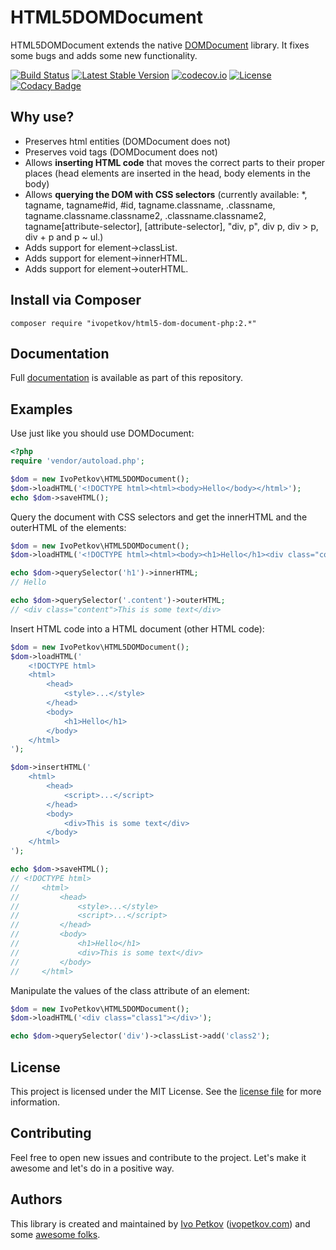 # HTML5DOMDocument

HTML5DOMDocument extends the native [DOMDocument](http://php.net/manual/en/class.domdocument.php) library. It fixes some bugs and adds some new functionality.

[![Build Status](https://travis-ci.org/ivopetkov/html5-dom-document-php.svg)](https://travis-ci.org/ivopetkov/html5-dom-document-php)
[![Latest Stable Version](https://poser.pugx.org/ivopetkov/html5-dom-document-php/v/stable)](https://packagist.org/packages/ivopetkov/html5-dom-document-php)
[![codecov.io](https://codecov.io/github/ivopetkov/html5-dom-document-php/coverage.svg?branch=master)](https://codecov.io/github/ivopetkov/html5-dom-document-php?branch=master)
[![License](https://poser.pugx.org/ivopetkov/html5-dom-document-php/license)](https://packagist.org/packages/ivopetkov/html5-dom-document-php)
[![Codacy Badge](https://api.codacy.com/project/badge/Grade/dafa5722288b409a9d447fa6aabd572b)](https://www.codacy.com/app/ivo_2/html5-dom-document-php)

## Why use?

- Preserves html entities (DOMDocument does not)
- Preserves void tags (DOMDocument does not)
- Allows **inserting HTML code** that moves the correct parts to their proper places (head elements are inserted in the head, body elements in the body)
- Allows **querying the DOM with CSS selectors** (currently available: *, tagname, tagname#id, #id, tagname.classname, .classname, tagname.classname.classname2, .classname.classname2, tagname[attribute-selector], [attribute-selector], "div, p", div p, div > p, div + p and p ~ ul.)
- Adds support for element->classList.
- Adds support for element->innerHTML.
- Adds support for element->outerHTML.

## Install via Composer

```shell
composer require "ivopetkov/html5-dom-document-php:2.*"
```

## Documentation

Full [documentation](https://github.com/ivopetkov/html5-dom-document-php/blob/master/docs/markdown/index.md) is available as part of this repository.

## Examples

Use just like you should use DOMDocument:
```php
<?php
require 'vendor/autoload.php';

$dom = new IvoPetkov\HTML5DOMDocument();
$dom->loadHTML('<!DOCTYPE html><html><body>Hello</body></html>');
echo $dom->saveHTML();
```

Query the document with CSS selectors and get the innerHTML and the outerHTML of the elements:

```php
$dom = new IvoPetkov\HTML5DOMDocument();
$dom->loadHTML('<!DOCTYPE html><html><body><h1>Hello</h1><div class="content">This is some text</div></body></html>');

echo $dom->querySelector('h1')->innerHTML;
// Hello

echo $dom->querySelector('.content')->outerHTML;
// <div class="content">This is some text</div>
```

Insert HTML code into a HTML document (other HTML code):

```php
$dom = new IvoPetkov\HTML5DOMDocument();
$dom->loadHTML('
    <!DOCTYPE html>
    <html>
        <head>
            <style>...</style>
        </head>
        <body>
            <h1>Hello</h1>
        </body>
    </html>
');

$dom->insertHTML('
    <html>
        <head>
            <script>...</script>
        </head>
        <body>
            <div>This is some text</div>
        </body>
    </html>
');

echo $dom->saveHTML();
// <!DOCTYPE html>
//     <html>
//         <head>
//             <style>...</style>
//             <script>...</script>
//         </head>
//         <body>
//             <h1>Hello</h1>
//             <div>This is some text</div>
//         </body>
//     </html>
```

Manipulate the values of the class attribute of an element:

```php
$dom = new IvoPetkov\HTML5DOMDocument();
$dom->loadHTML('<div class="class1"></div>');

echo $dom->querySelector('div')->classList->add('class2');
```

## License
This project is licensed under the MIT License. See the [license file](https://github.com/ivopetkov/html5-dom-document-php/blob/master/LICENSE) for more information.

## Contributing
Feel free to open new issues and contribute to the project. Let's make it awesome and let's do in a positive way.

## Authors
This library is created and maintained by [Ivo Petkov](https://github.com/ivopetkov/) ([ivopetkov.com](https://ivopetkov.com)) and some [awesome folks](https://github.com/ivopetkov/html5-dom-document-php/graphs/contributors).
